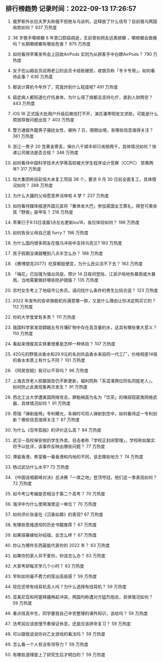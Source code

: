 
## 排行榜趋势 记录时间：2022-09-13 17:26:57
  
  1. 俄罗斯外长拉夫罗夫称俄不拒绝与乌谈判，这释放了什么信号？目前俄乌两国局势如何？ 937 万热度
    
  2. 36 岁歌手嚼槟榔 6 年患口腔癌病逝，生前曾劝网友远离槟榔 ，嚼槟榔会致瘾吗？长期嚼槟榔有哪些危害？ 875 万热度
    
  3. 如何看待苹果发布会上回收AirPods 实则为从顾客手中白嫖AirPods？ 790 万热度
    
  4. 女子在山姆会员店用老公的会员卡结账被拒，收银员称「专卡专用」，如何看待此事？ 636 万热度
    
  5. 都说计算机今年炸了，究竟炸到什么程度呢? 491 万热度
    
  6. 癌症病人都知道化疗伤身体，为什么得了病都去坚持化疗，直到人财两空？ 443 万热度
    
  7. iOS 16 正式版大批用户升级后微信打不开，演员潘粤明发文求助，可能是什么原因导致问题出现？ 403 万热度
    
  8. 警方通报外籍男子骚扰女性，被拘 7 日，限期出境，有哪些信息值得关注？ 361 万热度
    
  9. 浙江一男子 20 克黄金寄丢，保价八千顺丰却只肯赔两千，具体情况如何？快递公司做法是否合规？ 348 万热度
    
  10. 如何看待中国科学技术大学等高校被大学生程序设计竞赛（CCPC） 禁赛两年? 317 万热度
    
  11. 恒大集团称目前恒大未复工项目 38 个，要求 9 月 30 日前全面复工，具体情况如何？ 288 万热度
    
  12. 为什么大雄的父母愿意养活哆啦 A 梦？ 237 万热度
    
  13. 如何看待媒体报道外国元首将「集体坐大巴」参加英国女王葬礼，拜登可乘坐其「野兽」装甲车？ 218 万热度
    
  14. 苹果已于9.13日凌晨1点左右更新ios16，各位体验如何？ 198 万热度
    
  15. 如何告诉父母自己是 furry？ 196 万热度
    
  16. 为什么国内很多网友在俄乌冲突中支持乌克兰? 193 万热度
    
  17. 孩子假期没课就睡到八点半怎么办？ 188 万热度
    
  18. 《赛博朋克2077》吃穿都挺便宜，为什么民众活不下去？ 163 万热度
    
  19. 「梅花」已加强为强台风级，预计 14 日夜间登陆，江浙沪局地有暴雨或大暴雨，当地需要做好哪些防护措施？ 135 万热度
    
  20. 农村女生考上了地级市公务员，请问找什么条件的男生比较合适？ 123 万热度
    
  21. 2022 年发布的安卓旗舰机你满意哪一款，又是什么理由让你决定购买它的？ 112 万热度
    
  22. 你的大学食堂有多贵？ 111 万热度
    
  23. 我国科学家发现嫦娥五号月壤矿物中存在高含量的水，这具有哪些重大意义？ 110 万热度
    
  24. 看起来很瘦其实体重很重是怎样一种体验？ 107 万热度
    
  25. 420元的野兽派香水和29.9元的名创优品香水来自同一代工厂，价格相差14倍的香水本质上有什么不同？ 101 万热度
    
  26. 《阿房宫赋》我可以不背吗？ 96 万热度
    
  27. 上海去世老人核酸报告仍不断更新，福利院称「系混淆两位同名同姓老人」，如何防止此类现象再次发生？ 91 万热度
    
  28. 西北工业大学遭美国网络攻击，罪魁祸首为名为「饮茶」的嗅探窃密类网络武器，具体情况如何？ 91 万热度
    
  29. 奇瑞「弹射座椅」专利曝光，车祸时可将人弹射到空中，如何看待这一专利创新？哪些信息值得关注？ 87 万热度
    
  30. 为什么《百年孤独》的评价这么高？ 84 万热度
    
  31. 武汉一高校保安抛扔学生外卖，目击者称「学校正封闭管理」，学校称如属实将予以批评，该事件反映出哪些问题？ 77 万热度
    
  32. 滞留香港，希望看一看香港和内地的不同，该去哪些地方？ 74 万热度
    
  33. 杨过武功什么水平? 73 万热度
    
  34. 《中国说唱巅峰对决》总决赛「一席之地」登顶夺冠，他们这一季表现如何？ 72 万热度
    
  35. 如今考公考编是否相当于第二个高考？ 70 万热度
    
  36. 海洋中为什么使用海里这一单位？ 70 万热度
    
  37. 如何评价张睿在《沉香如屑》的表现? 67 万热度
    
  38. 有哪些思维透彻的历史书籍推荐？ 67 万热度
    
  39. 如果探春嫁给孙绍祖，会怎么样？ 67 万热度
    
  40. 你认为哪件东西最能代表你的 2022 年？ 63 万热度
    
  41. 如果你的家人并不爱你，你该怎么办？ 63 万热度
    
  42. 大家考研每天学几个小时？ 63 万热度
    
  43. 早秋如何毫不费力的穿出高级感？ 59 万热度
    
  44. 现在还带有线耳机丢人吗？为什么选择有线耳机？ 59 万热度
    
  45. 亚美尼亚和阿塞拜疆再起冲突，两国均称遭对方猛烈炮击，具体情况如何？ 59 万热度
    
  46. 重点班高中生，同学要我自己辛苦整理的课外知识，该给吗？ 59 万热度
    
  47. 法考前应该放慢节奏保证休息，还是应该拼命复习？ 59 万热度
    
  48. 可以跟我说说你对乙女游戏的看法吗？ 59 万热度
    
  49. 怎么看一个人有没有领导力？ 59 万热度
    
  50. 有哪些道理是上了研究生后才明白的？ 59 万热度
    